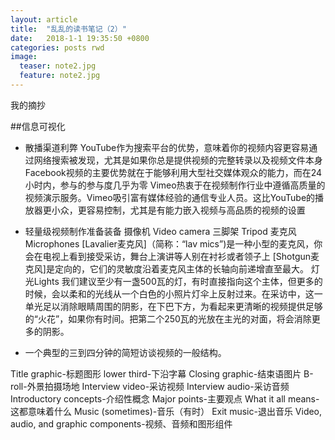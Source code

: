```yaml
---
layout: article
title:  "乱乱的读书笔记（2）"
date:   2018-1-1 19:35:50 +0800
categories: posts rwd
image:
  teaser: note2.jpg
  feature: note2.jpg
---
```

我的摘抄



  ##信息可视化


- 散播渠道利弊
YouTube作为搜索平台的优势，意味着你的视频内容更容易通过网络搜索被发现，尤其是如果你总是提供视频的完整转录以及视频文件本身
Facebook视频的主要优势就在于能够利用大型社交媒体观众的能力，而在24小时内，参与的参与度几乎为零
Vimeo热衷于在视频制作行业中遵循高质量的视频演示服务。Vimeo吸引富有媒体经验的通信专业人员。这比YouTube的播放器更小众，更容易控制，尤其是有能力嵌入视频与高品质的视频的设置

- 轻量级视频制作准备装备
摄像机 Video camera
三脚架 Tripod
麦克风 Microphones 
 [Lavalier麦克风]（简称：“lav mics”)是一种小型的麦克风，你会在电视上看到接受采访，舞台上演讲等人别在衬衫或者领子上
 [Shotgun麦克风]是定向的，它们的灵敏度沿着麦克风主体的长轴向前递增直至最大。
 灯光Lights 我们建议至少有一盏500瓦的灯，有时直接指向这个主体，但更多的时候，会以柔和的光线从一个白色的小照片灯伞上反射过来。在采访中，这一单光足以消除眼睛周围的阴影，在下巴下方，为看起来更清晰的视频提供足够的“火花”，如果你有时间。把第二个250瓦的光放在主光的对面，将会消除更多的阴影。

- 一个典型的三到四分钟的简短访谈视频的一般结构。

Title graphic-标题图形  lower third-下沿字幕
Closing graphic-结束语图片
B-roll-外景拍摄场地
Interview video-采访视频
Interview audio-采访音频
Introductory concepts-介绍性概念
Major points-主要观点
What it all means-这都意味着什么
Music (sometimes)-音乐（有时）
Exit music-退出音乐
Video, audio, and  graphic   components-视频、音频和图形组件
